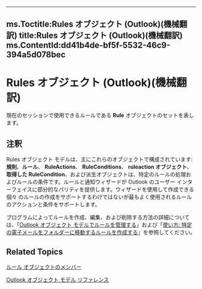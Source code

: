 

---
ms.Toctitle:Rules オブジェクト (Outlook)(機械翻訳)
title:Rules オブジェクト (Outlook)(機械翻訳)
ms.ContentId:dd41b4de-bf5f-5532-46c9-394a5d078bec
---
# Rules オブジェクト (Outlook)(機械翻訳)




現在のセッションで使用できるルールである **Rule** オブジェクトのセットを表します。

## 注釈
Rules オブジェクト モデルは、主にこれらのオブジェクトで構成されています:**規則**、**ルール**、 **RuleActions**、 **RuleConditions**、 **ruleaction オブジェクト**、**取得した RuleCondition**、および派生オブジェクトは、特定のルールの処理およびルールの条件です。ルールと通知ウィザードが Outlook のユーザー インターフェイスに部分的なパリティを提供します。ウィザードを使用して作成できる個々 のルールの作成をサポートするわけではないが最もよく使用されるルールのアクションと条件をサポートします。



プログラムによってルールを作成、編集、および削除する方法の詳細については、「[Outlook オブジェクト モデルでルールを管理する](05ddd643-e9bd-a37d-b680-b8519960a5f6)」および「[使い方: 特定の電子メールをフォルダーに移動するルールを作成する](e72fa307-8224-c2d2-1318-a18cd8e9f22f.md)」を参照してください。



## Related Topics

[ルール オブジェクトのメンバー](39fb5418-ff5a-1714-d3b5-07cc28893821.md)

[Outlook オブジェクト モデル リファレンス](73221b13-d8d8-99b8-3394-b95dbbfd5ddc.md)





